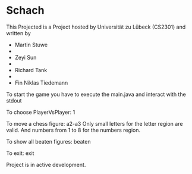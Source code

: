 # Schach

This Projected is a Project hosted by Universität zu Lübeck (CS2301) and written by

* Martin Stuwe
* 
* Zeyi Sun
* 
* Richard Tank
* 
* Fin Niklas Tiedemann




To start the game you have to execute the main.java and interact with the stdout

To choose PlayerVsPlayer: 1

To move a chess figure: a2-a3 
Only small letters for the letter region are valid.
And numbers from 1 to 8 for the numbers region.

To show all beaten figures: beaten

To exit: exit



Project is in active development.
